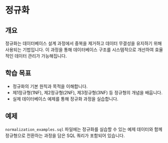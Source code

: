 # 정규화

## 개요
정규화는 데이터베이스 설계 과정에서 중복을 제거하고 데이터 무결성을 유지하기 위해 사용되는 기법입니다. 이 과정을 통해 데이터베이스 구조를 시스템적으로 개선하여 효율적인 데이터 관리가 가능해집니다.

## 학습 목표
- 정규화의 기본 원칙과 목적을 이해합니다.
- 제1정규형(1NF), 제2정규형(2NF), 제3정규형(3NF) 등 정규형의 개념을 배웁니다.
- 실제 데이터베이스 예제를 통해 정규화 과정을 실습합니다.

## 예제
`normalization_examples.sql` 파일에는 정규화를 실습할 수 있는 예제 데이터와 함께 정규형으로 전환하는 과정을 담은 SQL 쿼리가 포함되어 있습니다.

